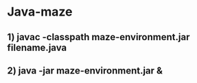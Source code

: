 # Java-maze

## 1) javac -classpath maze-environment.jar filename.java
## 2) java -jar maze-environment.jar &
